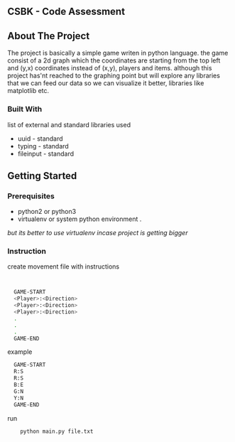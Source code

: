
## CSBK - Code Assessment
## About The Project
The project is basically a simple game writen in python language.
the game consist of a 2d graph which the coordinates are starting from the top left
and (y,x) coordinates instead of (x,y), players and items.
although this project has'nt reached to the graphing point but will explore any libraries that we can feed our data so we can visualize it better,
libraries like matplotlib etc.

### Built With

list of external and standard libraries used
* uuid - standard
* typing - standard
* fileinput - standard

<!-- GETTING STARTED -->
## Getting Started


### Prerequisites

* python2 or python3
* virtualenv or system python environment .

_but its better to use virtualenv incase project is getting bigger_

### Instruction

create movement file with instructions

  ```sh
  
  
    GAME-START
    <Player>:<Direction>
    <Player>:<Direction>
    <Player>:<Direction>
    .
    .
    .
    GAME-END
  ```
example 

  ```sh
    GAME-START
    R:S
    R:S
    B:E
    G:N
    Y:N
    GAME-END
  ```
run
``` sh
    python main.py file.txt
```
